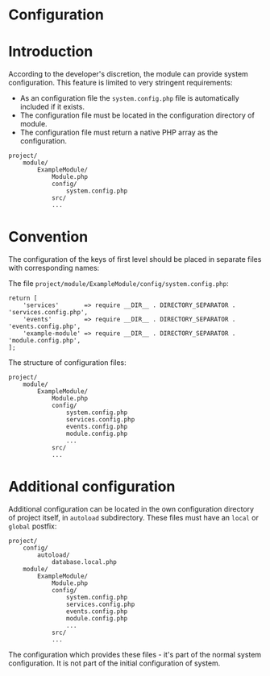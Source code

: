 Configuration
=============

# Introduction

According to the developer's discretion, the module can provide system 
configuration. This feature is limited to very stringent requirements:

- As an configuration file the `system.config.php` file is automatically 
  included if it exists.
- The configuration file must be located in the configuration directory of module.
- The configuration file must return a native PHP array as the configuration.

```
project/
    module/
        ExampleModule/
            Module.php
            config/
                system.config.php
            src/
            ...
```

# Convention

The configuration of the keys of first level should be placed in separate files
with corresponding names:

The file `project/module/ExampleModule/config/system.config.php`:
```
return [
    'services'       => require __DIR__ . DIRECTORY_SEPARATOR . 'services.config.php',
    'events'         => require __DIR__ . DIRECTORY_SEPARATOR . 'events.config.php',
    'example-module' => require __DIR__ . DIRECTORY_SEPARATOR . 'module.config.php',
];
```
The structure of configuration files:
```
project/
    module/
        ExampleModule/
            Module.php
            config/
                system.config.php
                services.config.php
                events.config.php
                module.config.php
                ...
            src/
            ...
```

# Additional configuration

Additional configuration can be located in the own configuration directory of 
project itself, in `autoload` subdirectory. These files must have an `local` or 
`global` postfix:
```
project/
    config/
        autoload/
            database.local.php
    module/
        ExampleModule/
            Module.php
            config/
                system.config.php
                services.config.php
                events.config.php
                module.config.php
                ...
            src/
            ...
```
The configuration which provides these files - it's part of the normal system 
configuration. It is not part of the initial configuration of system.
